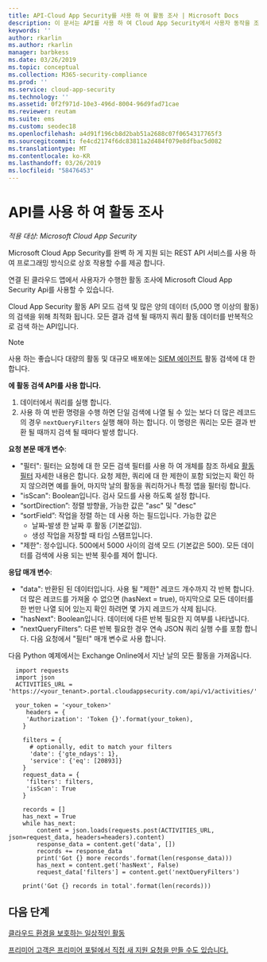```yaml
---
title: API-Cloud App Security를 사용 하 여 활동 조사 | Microsoft Docs
description: 이 문서는 API를 사용 하 여 Cloud App Security에서 사용자 동작을 조사 하는 방법에 정보를 제공 합니다.
keywords: ''
author: rkarlin
ms.author: rkarlin
manager: barbkess
ms.date: 03/26/2019
ms.topic: conceptual
ms.collection: M365-security-compliance
ms.prod: ''
ms.service: cloud-app-security
ms.technology: ''
ms.assetid: 0f2f971d-10e3-496d-8004-96d9fad71cae
ms.reviewer: reutam
ms.suite: ems
ms.custom: seodec18
ms.openlocfilehash: a4d91f196cb8d2bab51a2688c07f0654317765f3
ms.sourcegitcommit: fe4cd2174f6dc83811a2d484f079e8dfbac5d082
ms.translationtype: MT
ms.contentlocale: ko-KR
ms.lasthandoff: 03/26/2019
ms.locfileid: "58476453"
---
```

# <a name="investigate-activities-using-the-api"></a>API를 사용 하 여 활동 조사

*적용 대상: Microsoft Cloud App Security*

Microsoft Cloud App Security를 완벽 하 게 지원 되는 REST API 서비스를 사용 하 여 프로그래밍 방식으로 상호 작용할 수를 제공 합니다.

연결 된 클라우드 앱에서 사용자가 수행한 활동 조사에 Microsoft Cloud App Security Api를 사용할 수 있습니다. 

Cloud App Security 활동 API 모드 검색 및 많은 양의 데이터 (5,000 명 이상의 활동)의 검색을 위해 최적화 됩니다. 모든 결과 검색 될 때까지 쿼리 활동 데이터를 반복적으로 검색 하는 API입니다. 

> [!NOTE] 
> 사용 하는 좋습니다 대량의 활동 및 대규모 배포에는 [SIEM 에이전트](siem.md) 활동 검색에 대 한 합니다.

**에 활동 검색 API를 사용 합니다.**

1. 데이터에서 쿼리를 실행 합니다.
1. 사용 하 여 반환 명령을 수행 하면 단일 검색에 나열 될 수 있는 보다 더 많은 레코드의 경우 `nextQueryFilters` 실행 해야 하는 합니다. 이 명령은 쿼리는 모든 결과 반환 될 때까지 검색 될 때마다 발생 합니다.
 
 
**요청 본문 매개 변수**:
- "필터": 필터는 요청에 대 한 모든 검색 필터를 사용 하 여 개체를 참조 하세요 [활동 필터](activity-filters.md) 자세한 내용은 합니다. 요청 제한, 쿼리에 대 한 제한이 포함 되었는지 확인 하지 않으려면 예를 들어, 마지막 날의 활동을 쿼리하거나 특정 앱을 필터링 합니다.
- "isScan": Boolean입니다. 검사 모드를 사용 하도록 설정 합니다.
- “sortDirection”: 정렬 방향을, 가능한 값은 "asc" 및 "desc" 
- “sortField”: 작업을 정렬 하는 데 사용 하는 필드입니다. 가능한 값은 
    - 날짜-발생 한 날짜 후 활동 (기본값임).
    - 생성 작업을 저장할 때 타임 스탬프입니다.
- "제한": 정수입니다. 500에서 5000 사이의 검색 모드 (기본값은 500). 모든 데이터를 검색에 사용 되는 반복 횟수를 제어 합니다. 

**응답 매개 변수**:
- "data": 반환된 된 데이터입니다. 사용 될 "제한" 레코드 개수까지 각 반복 합니다. 더 많은 레코드를 가져올 수 없으면 (hasNext = true), 마지막으로 모든 데이터를 한 번만 나열 되어 있는지 확인 하려면 몇 가지 레코드가 삭제 됩니다.
- "hasNext": Boolean입니다. 데이터에 다른 반복 필요한 지 여부를 나타냅니다.
- “nextQueryFilters”: 다른 반복 필요한 경우 연속 JSON 쿼리 실행 수를 포함 합니다. 다음 요청에서 "필터" 매개 변수로 사용 합니다.

다음 Python 예제에서는 Exchange Online에서 지난 날의 모든 활동을 가져옵니다.

      import requests
      import json
      ACTIVITIES_URL = 'https://<your_tenant>.portal.cloudappsecurity.com/api/v1/activities/'
    
      your_token = '<your_token>'
         headers = {
         'Authorization': 'Token {}'.format(your_token),
        }
    
        filters = {
          # optionally, edit to match your filters
          'date': {'gte_ndays': 1},
          'service': {'eq': [20893]}
        }
        request_data = {
         'filters': filters,
         'isScan': True
        }
        
        records = []
        has_next = True
        while has_next:
            content = json.loads(requests.post(ACTIVITIES_URL, json=request_data, headers=headers).content)
            response_data = content.get('data', [])
            records += response_data
            print('Got {} more records'.format(len(response_data)))
            has_next = content.get('hasNext', False)
            request_data['filters'] = content.get('nextQueryFilters')
        
        print('Got {} records in total'.format(len(records)))
        
 
## <a name="next-steps"></a>다음 단계
[클라우드 환경을 보호하는 일상적인 활동](daily-activities-to-protect-your-cloud-environment.md)   

[프리미어 고객은 프리미어 포털에서 직접 새 지원 요청을 만들 수도 있습니다.](https://premier.microsoft.com/)  
  
